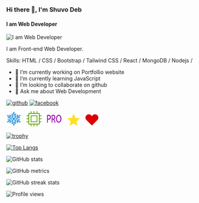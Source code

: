 ### Hi there 👋, I'm Shuvo Deb
#### I am Web Developer
![I am Web Developer](http://127.0.0.1:5500/img/github-psd.png)

I am Front-end Web Developer.

Skills: HTML / CSS / Bootstrap / Tailwind CSS / React / MongoDB / Nodejs / 

- 🔭 I’m currently working on Portfollio website 
- 🌱 I’m currently learning JavaScript 
- 👯 I’m looking to collaborate on github 
- 💬 Ask me about Web Development 


[<img src='https://cdn.jsdelivr.net/npm/simple-icons@3.0.1/icons/github.svg' alt='github' height='40'>](https://github.com/shuvodeb17)  [<img src='https://cdn.jsdelivr.net/npm/simple-icons@3.0.1/icons/facebook.svg' alt='facebook' height='40'>](https://www.facebook.com/developerShuvo1)  

<a href='https://archiveprogram.github.com/'><img src='https://raw.githubusercontent.com/acervenky/animated-github-badges/master/assets/acbadge.gif' width='40' height='40'></a> <a href='https://docs.github.com/en/developers'><img src='https://raw.githubusercontent.com/acervenky/animated-github-badges/master/assets/devbadge.gif' width='40' height='40'></a> <a href='https://github.com/pricing'><img src='https://raw.githubusercontent.com/acervenky/animated-github-badges/master/assets/pro.gif' width='40' height='40'></a> <a href='https://stars.github.com/'><img src='https://raw.githubusercontent.com/acervenky/animated-github-badges/master/assets/starbadge.gif' width='35' height='35'></a> <a href='https://docs.github.com/en/github/supporting-the-open-source-community-with-github-sponsors'><img src='https://raw.githubusercontent.com/acervenky/animated-github-badges/master/assets/sponsorbadge.gif' width='35' height='35'></a> 

[![trophy](https://github-profile-trophy.vercel.app/?username=shuvodeb17)](https://github.com/ryo-ma/github-profile-trophy)

[![Top Langs](https://github-readme-stats.vercel.app/api/top-langs/?username=shuvodeb17)](https://github.com/anuraghazra/github-readme-stats)

![GitHub stats](https://github-readme-stats.vercel.app/api?username=shuvodeb17&show_icons=true)  

![GitHub metrics](https://metrics.lecoq.io/shuvodeb17)  

![GitHub streak stats](https://streak-stats.demolab.com/?user=shuvodeb17)  

![Profile views](https://gpvc.arturio.dev/shuvodeb17)  
